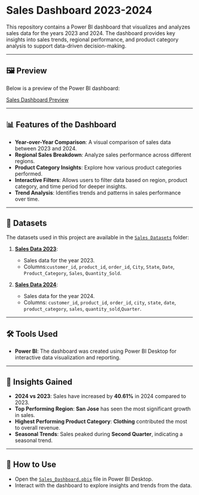 # Sales Dashboard 2023-2024

This repository contains a Power BI dashboard that visualizes and analyzes sales data for the years 2023 and 2024. The dashboard provides key insights into sales trends, regional performance, and product category analysis to support data-driven decision-making.

---

## 🖼️ Preview

Below is a preview of the Power BI dashboard:

[Sales Dashboard Preview](Sales_Dashboard_Preview.png)

---

## 📊 Features of the Dashboard

- **Year-over-Year Comparison**: A visual comparison of sales data between 2023 and 2024.
- **Regional Sales Breakdown**: Analyze sales performance across different regions.
- **Product Category Insights**: Explore how various product categories performed.
- **Interactive Filters**: Allows users to filter data based on region, product category, and time period for deeper insights.
- **Trend Analysis**: Identifies trends and patterns in sales performance over time.

---

## 📂 Datasets

The datasets used in this project are available in the [`Sales Datasets`](Sales_Datasets) folder:

1. **[Sales Data 2023](Sales_Datasets/Sales_data_2023.csv)**:
   - Sales data for the year 2023.
   - Columns:`customer_id`, `product_id`, `order_id`, `City`, `State`, `Date`, `Product_Category`, `Sales`, `Quantity_Sold`.

2. **[Sales Data 2024](Sales_Datasets/Sales_data_2024.csv)**:
   - Sales data for the year 2024.
   - Columns: `customer_id`, `product_id`, `order_id`, `city`, `state`, `date`, `product_category`, `sales`, `quantity_sold`,`Quarter`.

---

## 🛠️ Tools Used

- **Power BI**: The dashboard was created using Power BI Desktop for interactive data visualization and reporting.

---

## 🚀 Insights Gained

- **2024 vs 2023**: Sales have increased by **40.61%** in 2024 compared to 2023.
- **Top Performing Region**: **San Jose** has seen the most significant growth in sales.
- **Highest Performing Product Category**: **Clothing** contributed the most to overall revenue.
- **Seasonal Trends**: Sales peaked during **Second Quarter**, indicating a seasonal trend.

---

## 📝 How to Use
- Open the [`Sales_Dashboard.pbix`](Sales_Dashboard.pbix) file in Power BI Desktop.
- Interact with the dashboard to explore insights and trends from the data.

